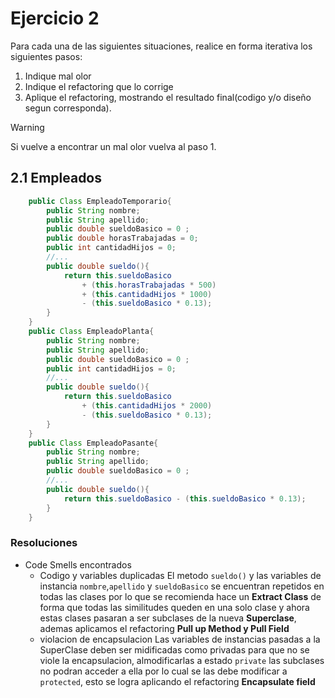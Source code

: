 # Ejercicio 2
Para cada una de las siguientes situaciones, realice en forma iterativa los siguientes pasos:
1. Indique mal olor
2. Indique el refactoring que lo corrige
3. Aplique el refactoring, mostrando el resultado final(codigo y/o diseño segun corresponda).
> [!WARNING]
> Si vuelve a encontrar un mal olor vuelva al paso 1.
## 2.1 Empleados 
``` java
    public Class EmpleadoTemporario{
        public String nombre;
        public String apellido;
        public double sueldoBasico = 0 ;
        public double horasTrabajadas = 0;
        public int cantidadHijos = 0;
        //...
        public double sueldo(){
            return this.sueldoBasico
                + (this.horasTrabajadas * 500)
                + (this.cantidadHijos * 1000)
                - (this.sueldoBasico * 0.13);
        }
    }
    public Class EmpleadoPlanta{
        public String nombre;
        public String apellido;
        public double sueldoBasico = 0 ;
        public int cantidadHijos = 0; 
        //...
        public double sueldo(){
            return this.sueldoBasico
                + (this.cantidadHijos * 2000)
                - (this.sueldoBasico * 0.13);
        }
    }
    public Class EmpleadoPasante{
        public String nombre;
        public String apellido;
        public double sueldoBasico = 0 ; 
        //...
        public double sueldo(){
            return this.sueldoBasico - (this.sueldoBasico * 0.13);
        }
    }
```
### Resoluciones 
+  Code Smells encontrados
    + Codigo y variables duplicadas
        El metodo `sueldo()` y las variables de instancia `nombre`,`apellido` y `sueldoBasico` se encuentran repetidos en todas las clases por lo que se recomienda hace un **Extract Class** de forma que todas las similitudes queden en una solo clase y ahora estas clases pasaran a ser subclases de la nueva **Superclase**, ademas aplicamos el refactoring **Pull up Method y Pull Field**
    + violacion de encapsulacion
        Las variables de instancias pasadas a la SuperClase deben ser midificadas como privadas para que no se viole la encapsulacion, almodificarlas a estado `private` las subclases no podran acceder a ella por lo cual se las debe modificar a `protected`, esto se logra aplicando el refactoring **Encapsulate field**
